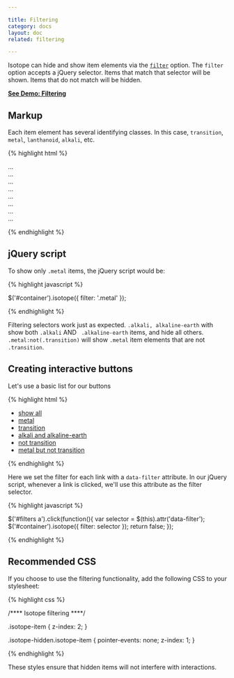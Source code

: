 ```yaml
---

title: Filtering
category: docs
layout: doc
related: filtering

---
```


Isotope can hide and show item elements via the [`filter`](options.html#filter) option. The `filter` option accepts a jQuery selector. Items that match that selector will be shown. Items that do not match will be hidden.

[**See Demo: Filtering**](../demos/filtering.html)

## Markup

Each item element has several identifying classes. In this case, `transition`, `metal`, `lanthanoid`, `alkali`, etc.

{% highlight html %}

<div id="container" class="iso-container"> 
  <div class="element transition metal">...</div>
  <div class="element post-transition metal">...</div>
  <div class="element alkali metal">...</div>
  <div class="element transition metal">...</div>
  <div class="element lanthanoid metal inner-transition">...</div> 
  <div class="element halogen nonmetal">...</div> 
  <div class="element alkaline-earth metal">...</div>
  ...
</div>

{% endhighlight %}

## jQuery script

To show only `.metal` items, the jQuery script would be:

{% highlight javascript %}

$('#container').isotope({ filter: '.metal' });

{% endhighlight %}

Filtering selectors work just as expected. `.alkali, alkaline-earth` with show both `.alkali` AND ` .alkaline-earth` items, and hide all others.  `.metal:not(.transition)` will show `.metal` item elements that are not `.transition`.

## Creating interactive buttons

Let's use a basic list for our buttons

{% highlight html %}

<ul id="filters">
  <li><a href="#" data-filter="*">show all</a></li>
  <li><a href="#" data-filter=".metal">metal</a></li>
  <li><a href="#" data-filter=".transition">transition</a></li>
  <li><a href="#" data-filter=".alkali, .alkaline-earth">alkali and alkaline-earth</a></li>
  <li><a href="#" data-filter=":not(.transition)">not transition</a></li>
  <li><a href="#" data-filter=".metal:not(.transition)">metal but not transition</a></li>
</ul>

{% endhighlight %}

Here we set the filter for each link with a `data-filter` attribute. In our jQuery script, whenever a link is clicked, we'll use this attribute as the filter selector.

{% highlight javascript %}

$('#filters a').click(function(){
  var selector = $(this).attr('data-filter');
  $('#container').isotope({ filter: selector });
  return false;
});

{% endhighlight %}

## Recommended CSS

If you choose to use the filtering functionality, add the following CSS to your stylesheet:

{% highlight css %}

/**** Isotope filtering ****/

.isotope-item {
  z-index: 2;
}

.isotope-hidden.isotope-item {
  pointer-events: none;
  z-index: 1;
}

{% endhighlight %}

These styles ensure that hidden items will not interfere with interactions.
